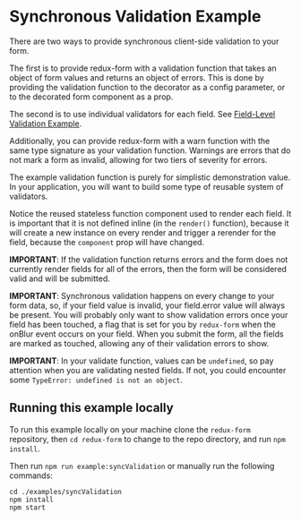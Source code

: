 # Synchronous Validation Example

There are two ways to provide synchronous client-side validation to your form.

The first is to provide redux-form with a validation function that takes an
object of form values and returns an object of errors. This is done by providing
the validation function to the decorator as a config parameter, or to the
decorated form component as a prop.

The second is to use individual validators for each field. See
[Field-Level Validation Example](http://redux-form.com/8.0.0/examples/fieldLevelValidation/).

Additionally, you can provide redux-form with a warn function with the same type
signature as your validation function. Warnings are errors that do not mark a
form as invalid, allowing for two tiers of severity for errors.

The example validation function is purely for simplistic demonstration value. In
your application, you will want to build some type of reusable system of
validators.

Notice the reused stateless function component used to render each field. It is
important that it is not defined inline (in the `render()` function), because
it will create a new instance on every render and trigger a rerender for the field,
because the `component` prop will have changed.

**IMPORTANT**: If the validation function returns errors and the form does not
currently render fields for all of the errors, then the form will be considered
valid and will be submitted.

**IMPORTANT**: Synchronous validation happens on every change to your form data,
so, if your field value is invalid, your field.error value will always be
present. You will probably only want to show validation errors once your field
has been touched, a flag that is set for you by `redux-form` when the onBlur
event occurs on your field. When you submit the form, all the fields are marked
as touched, allowing any of their validation errors to show.

**IMPORTANT**: In your validate function, values can be `undefined`, so pay attention when you are validating nested fields. If not, you could encounter some `TypeError: undefined is not an object`.

## Running this example locally

To run this example locally on your machine clone the `redux-form` repository,
then `cd redux-form` to change to the repo directory, and run `npm install`.

Then run `npm run example:syncValidation` or manually run the following
commands:

```
cd ./examples/syncValidation
npm install
npm start
```
